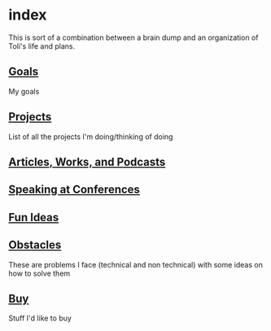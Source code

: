 # index

This is sort of a combination between a brain dump and an organization of Toli's life and plans.

## [Goals](./goals.md)

My goals

## [Projects](./projects)

List of all the projects I'm doing/thinking of doing

## [Articles, Works, and Podcasts](./articles-works-and-podcasts.md)

## [Speaking at Conferences](./speaking-at-conferences.md)

## [Fun Ideas](./fun-ideas.md)

## [Obstacles](./obstacles.md)

These are problems I face (technical and non technical) with some ideas on how to solve them

## [Buy](./buy.md)

Stuff I'd like to buy
